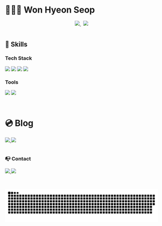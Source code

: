# 🧑🏻‍💻 Won Hyeon Seop
<div align="center">

<!-- 프로필 정보 그리드 정렬 -->
<div align="center">

<!-- 첫 줄: Top Langs + Solved.ac -->
<span>
  <a href="https://github.com/jogilsang/jogilsang">
    <img height="150" src="https://github-readme-stats.vercel.app/api/top-langs/?username=Halo-329&langs_count=10&layout=compact&theme=dark" />
  </a>
  &nbsp;
  <a href="https://solved.ac/nan7789">
    <img height="150" src="https://mazassumnida.wtf/api/v2/generate_badge?boj=nan7789" />
  </a>
</span>

</div>

</div>
<br>

## 💪 Skills

### Tech Stack
<p>
  <img src="https://img.shields.io/badge/Spring%20Boot-6DB33F.svg?&style=for-the-badge&logo=springboot&logoColor=white"/>
  <img src="https://img.shields.io/badge/Hibernate-59666C.svg?&style=for-the-badge&logo=hibernate&logoColor=white"/>
  <img src="https://img.shields.io/badge/AWS-232F3E.svg?&style=for-the-badge&logo=amazonaws&logoColor=white"/>
  <img src="https://img.shields.io/badge/Azure-0078D4.svg?&style=for-the-badge&logo=microsoftazure&logoColor=white"/>
</p>

### Tools
<p>
  <img src="https://img.shields.io/badge/Git-F05032.svg?&style=for-the-badge&logo=git&logoColor=white"/>
  <img src="https://img.shields.io/badge/Slack-4A154B?style=for-the-badge&logo=slack&logoColor=white"/>
</p>

<br>

# 💿 Blog
<a href="https://velog.io/@halo_3735/posts">
  <img src="https://img.shields.io/badge/Velog-20C997.svg?&style=for-the-badge&logo=Velog&logoColor=white"/>
</a>
<a href="https://halo-server.tistory.com/">
  <img src="https://img.shields.io/badge/Tistory-000000.svg?&style=for-the-badge&logo=Tistory&logoColor=white"/>
</a>

<br>
<br>

### 📭 Contact

<a href="mailto:kanmar90@gmail.com">
  <img src="https://img.shields.io/badge/kanmar90@gmail.com-D14836?style=for-the-badge&logo=gmail&logoColor=white"/>
</a>
<a href="https://www.linkedin.com/in/hyeon-seop-won-a912092b7/">
  <img src="https://img.shields.io/badge/LinkedIn-0A66C2.svg?style=for-the-badge&logo=linkedin&logoColor=white"/>
</a>

<!-- 셋째 줄: Snake -->
<br/><br/>
<img src="https://github.com/NullisnotFalse/NullisnotFalse/blob/output/github-contribution-grid-snake-dark.svg" />
